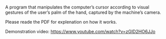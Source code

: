 A program that manipulates the computer’s cursor according to visual gestures of the user’s palm of the hand, captured by the machine’s camera.

Please reade the PDF for explenation on how it works.

Demonstration video:
https://www.youtube.com/watch?v=zGID2HO6JJo
